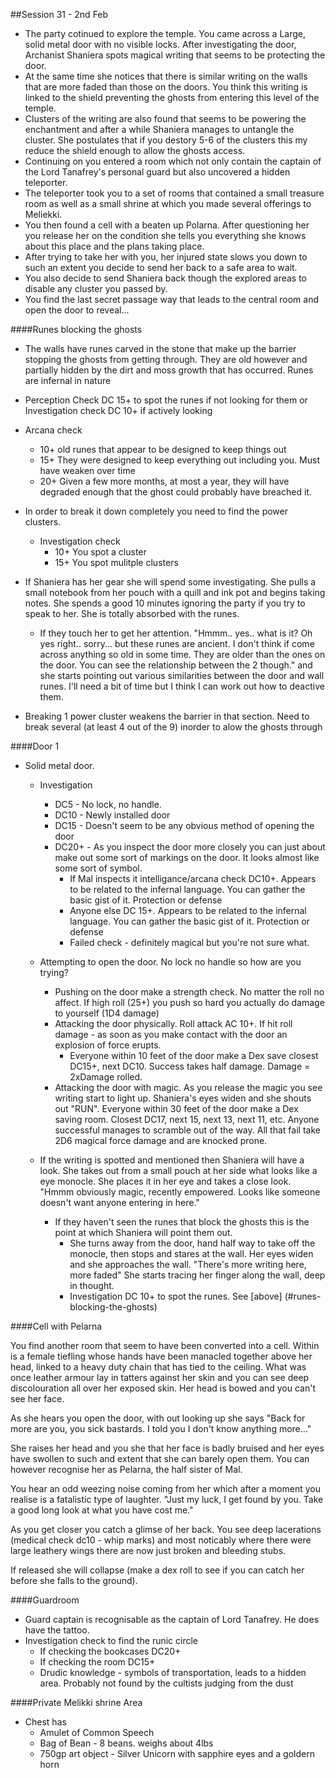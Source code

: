 ##Session 31 - 2nd Feb


* The party cotinued to explore the temple. You came across a Large, solid metal door with no visible locks. After investigating the door, Archanist Shaniera spots magical writing that seems to be protecting the door.
* At the same time she notices that there is similar writing on the walls that are more faded than those on the doors. You think this writing is linked to the shield preventing the ghosts from entering this level of the temple. 
* Clusters of the writing are also found that seems to be powering the enchantment and after a while Shaniera manages to untangle the cluster. She postulates that if you destory 5-6 of the clusters this my reduce the shield enough to allow the ghosts access.
* Continuing on you entered a room which not only contain the captain of the Lord Tanafrey's personal guard but also uncovered a hidden teleporter.
* The teleporter took you to a set of rooms that contained a small treasure room as well as a small shrine at which you made several offerings to Meliekki.
* You then found a cell with a beaten up Polarna. After questioning her you release her on the condition she tells you everything she knows about this place and the plans taking place.
* After trying to take her with you, her injured state slows you down to such an extent you decide to send her back to a safe area to wait.
* You also decide to send Shaniera back though the explored areas to disable any cluster you passed by.
* You find the last secret passage way that leads to the central room and open the door to reveal...


####Runes blocking the ghosts
* The walls have runes carved in the stone that make up the barrier stopping the ghosts from getting through. They are old however and partially hidden by the dirt and moss growth that has occurred. Runes are infernal in nature
* Perception Check DC 15+ to spot the runes if not looking for them or Investigation check DC 10+ if actively looking
* Arcana check 
  * 10+ old runes that appear to be designed to keep things out
  * 15+ They were designed to keep everything out including you. Must have weaken over time
  * 20+ Given a few more months, at most a year, they will have degraded enough that the ghost could probably have breached it.
* In order to break it down completely you need to find the power clusters. 
  * Investigation check
    * 10+ You spot a cluster 
    * 15+ You spot mulitple clusters
    
* If Shaniera has her gear she will spend some investigating. She pulls a small notebook from her pouch with a quill and ink pot and begins taking notes. She spends a good 10 minutes ignoring the party if you try to speak to her. She is totally absorbed with the runes.
  * If they touch her to get her attention. "Hmmm.. yes.. what is it? Oh yes right.. sorry... but these runes are ancient. I don't think if come across anything so old in some time. They are older than the ones on the door. You can see the relationship between the 2 though." and she starts pointing out various similarities between the door and wall runes.      I'll need a bit of time but I think I can work out how to deactive them.

* Breaking 1 power cluster weakens the barrier in that section. Need to break several (at least 4 out of the 9) inorder to alow the ghosts through

####Door 1
* Solid metal door.
  * Investigation
    * DC5 - No lock, no handle.
    * DC10 - Newly installed door 
    * DC15 - Doesn't seem to be any obvious method of opening the door
    * DC20+ - As you inspect the door more closely you can just about make out some sort of markings on the door. It looks almost like some sort of symbol. 
      * If Mal inspects it intelligance/arcana check DC10+. Appears to be related to the infernal language. You can gather the basic gist of it. Protection or defense 
      * Anyone else DC 15+. Appears to be related to the infernal language. You can gather the basic gist of it. Protection or defense 
      * Failed check - definitely magical but you're not sure what.
    
  * Attempting to open the door. No lock no handle so how are you trying?
    * Pushing on the door make a strength check. No matter the roll no affect. If high roll (25+) you push so hard you actually do damage to yourself (1D4 damage)
    * Attacking the door physically. Roll attack AC 10+. If hit roll damage - as soon as you make contact with the door an explosion of force erupts. 
      * Everyone within 10 feet of the door make a Dex save closest DC15+, next DC10. Success takes half damage. Damage = 2xDamage rolled.
    * Attacking the door with magic. As you release the magic you see writing start to light up. Shaniera's eyes widen and she shouts out "RUN". Everyone within 30 feet of the door make a Dex saving room. Closest DC17, next 15, next 13, next 11, etc. Anyone successful manages to scramble out of the way. All that fail take 2D6 magical force damage and are knocked prone. 
  
  * If the writing is spotted and mentioned then Shaniera will have a look. She takes out from a small pouch at her side what looks like a eye monocle. She places it in her eye and takes a close look. "Hmmm obviously magic, recently empowered. Looks like someone doesn't want anyone entering in here." 
    * If they haven't seen the runes that block the ghosts this is the point at which Shaniera will point them out.
      * She turns away from the door, hand half way to take off the monocle, then stops and stares at the wall. Her eyes widen and she approaches the wall. "There's more writing here, more faded" She starts tracing her finger along the wall, deep in thought.
      * Investigation DC 10+ to spot the runes. See [above] (#runes-blocking-the-ghosts)
      
####Cell with Pelarna

You find another room that seem to have been converted into a cell. Within is a female tiefling whose hands have been manacled together above her head, linked to a heavy duty chain that has tied to the ceiling. What was once leather armour lay in tatters against her skin and you can see deep discolouration all over her exposed skin. Her head is bowed and you can't see her face.

As she hears you open the door, with out looking up she says "Back for more are you, you sick bastards. I told you I don't know anything more..."

She raises her head and you she that her face is badly bruised and her eyes have swollen to such and extent that she can barely open them. You can however recognise her as Pelarna, the half sister of Mal.

You hear an odd weezing noise coming from her which after a moment you realise is a fatalistic type of laughter. "Just my luck, I get found by you. Take a good long look at what you have cost me."

As you get closer you catch a glimse of her back. You see deep lacerations (medical check dc10 - whip marks) and most noticably where there were large leathery wings there are now just broken and bleeding stubs.

If released she will collapse (make a dex roll to see if you can catch her before she falls to the ground).

####Guardroom
* Guard captain is recognisable as the captain of Lord Tanafrey. He does have the tattoo.
* Investigation check to find the runic circle 
  * If checking the bookcases DC20+
  * If checking the room DC15+
  * Drudic knowledge - symbols of transportation, leads to a hidden area. Probably not found by the cultists judging from the dust
  
####Private Melikki shrine Area

* Chest has
  * Amulet of Common Speech
  * Bag of Bean - 8 beans. weighs about 4lbs
  * 750gp art object - Silver Unicorn with sapphire eyes and a goldern horn
       
